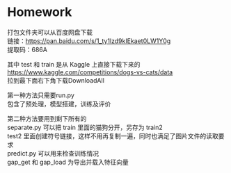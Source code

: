 # Homework
打包文件夹可以从百度网盘下载  
链接：https://pan.baidu.com/s/1_ty1lzd9kIEkaet0LW1Y0g  
提取码：686A  
  
其中 test 和 train 是从 Kaggle 上直接下载下来的  
https://www.kaggle.com/competitions/dogs-vs-cats/data  
拉到最下面右下角下载DownloadAll  
  
第一种方法只需要run.py  
包含了预处理，模型搭建，训练及评价  
  
第二种方法要用到剩下所有的  
separate.py 可以把 train 里面的猫狗分开，另存为 train2  
test2 里面创建符号链接，这样不用再复制一遍，同时也满足了图片文件的读取要求  
predict.py 可以用来检查训练情况  
gap_get 和 gap_load 为导出并载入特征向量  
  
